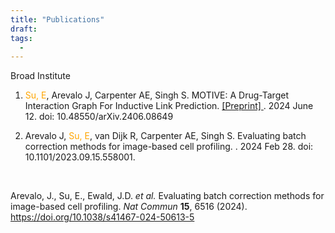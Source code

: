 ```yaml
---
title: "Publications"
draft: 
tags:
  - 
---
```

 
Broad Institute
1. <p> <span style="color: orange;">Su, E</span>, Arevalo J, Carpenter AE, Singh S. MOTIVE: A Drug-Target Interaction Graph For Inductive Link Prediction. <a href="https://doi.org/10.48550/arXiv.2406.08649" target="_blank">[Preprint] </a>. 2024 June 12. doi: 10.48550/arXiv.2406.08649</p>

3. <p> Arevalo J, <span style="color: orange;">Su, E</span>, van Dijk R, Carpenter AE, Singh S. Evaluating batch correction methods for image-based cell profiling. <a href="https://www.nature.com/articles/s41467-024-50613-5" target="_blank"> </a>. 2024 Feb 28. doi: 10.1101/2023.09.15.558001. </p> <br>
Arevalo, J., Su, E., Ewald, J.D. _et al._ Evaluating batch correction methods for image-based cell profiling. _Nat Commun_ **15**, 6516 (2024). https://doi.org/10.1038/s41467-024-50613-5